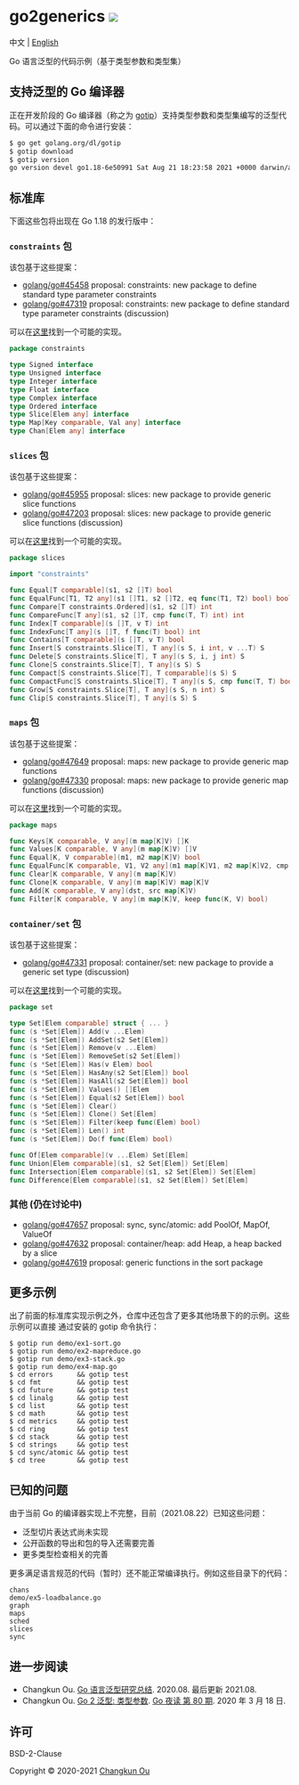 # go2generics ![](https://changkun.de/urlstat?mode=github&repo=golang-design/go2generics)

中文 | [English](./README.md)

Go 语言泛型的代码示例（基于类型参数和类型集）

## 支持泛型的 Go 编译器

正在开发阶段的 Go 编译器（称之为 [gotip](https://pkg.go.dev/golang.org/dl/gotip)）支持类型参数和类型集编写的泛型代码。可以通过下面的命令进行安装：

```sh
$ go get golang.org/dl/gotip
$ gotip download
$ gotip version
go version devel go1.18-6e50991 Sat Aug 21 18:23:58 2021 +0000 darwin/arm64
```

## 标准库

下面这些包将出现在 Go 1.18 的发行版中：

### `constraints` 包

该包基于这些提案：

- [golang/go#45458](https://golang.org/issue/45458) proposal: constraints: new package to define standard type parameter constraints
- [golang/go#47319](https://golang.org/issue/47319) proposal: constraints: new package to define standard type parameter constraints (discussion)

可以在[这里](./std/constraints)找到一个可能的实现。

```go
package constraints

type Signed interface
type Unsigned interface
type Integer interface
type Float interface
type Complex interface
type Ordered interface
type Slice[Elem any] interface
type Map[Key comparable, Val any] interface
type Chan[Elem any] interface
```

### `slices` 包

该包基于这些提案：

- [golang/go#45955](https://golang.org/issue/45955) proposal: slices: new package to provide generic slice functions
- [golang/go#47203](https://golang.org/issue/47203) proposal: slices: new package to provide generic slice functions (discussion)

可以在[这里](./std/slices)找到一个可能的实现。

```go
package slices

import "constraints"

func Equal[T comparable](s1, s2 []T) bool
func EqualFunc[T1, T2 any](s1 []T1, s2 []T2, eq func(T1, T2) bool) bool
func Compare[T constraints.Ordered](s1, s2 []T) int
func CompareFunc[T any](s1, s2 []T, cmp func(T, T) int) int
func Index[T comparable](s []T, v T) int
func IndexFunc[T any](s []T, f func(T) bool) int
func Contains[T comparable](s []T, v T) bool
func Insert[S constraints.Slice[T], T any](s S, i int, v ...T) S
func Delete[S constraints.Slice[T], T any](s S, i, j int) S
func Clone[S constraints.Slice[T], T any](s S) S
func Compact[S constraints.Slice[T], T comparable](s S) S
func CompactFunc[S constraints.Slice[T], T any](s S, cmp func(T, T) bool) S
func Grow[S constraints.Slice[T], T any](s S, n int) S
func Clip[S constraints.Slice[T], T any](s S) S
```

### `maps` 包

该包基于这些提案：

- [golang/go#47649](https://golang.org/issue/47649) proposal: maps: new package to provide generic map functions
- [golang/go#47330](https://golang.org/issue/47330) proposal: maps: new package to provide generic map functions (discussion)

可以在[这里](./std/maps)找到一个可能的实现。

```go
package maps

func Keys[K comparable, V any](m map[K]V) []K
func Values[K comparable, V any](m map[K]V) []V
func Equal[K, V comparable](m1, m2 map[K]V) bool
func EqualFunc[K comparable, V1, V2 any](m1 map[K]V1, m2 map[K]V2, cmp func(V1, V2) bool) bool
func Clear[K comparable, V any](m map[K]V)
func Clone[K comparable, V any](m map[K]V) map[K]V
func Add[K comparable, V any](dst, src map[K]V)
func Filter[K comparable, V any](m map[K]V, keep func(K, V) bool)
```

### `container/set` 包

该包基于这些提案：

- [golang/go#47331](https://golang.org/issue/47331) proposal: container/set: new package to provide a generic set type (discussion)

可以在[这里](./std/container/set)找到一个可能的实现。

```go
package set

type Set[Elem comparable] struct { ... }
func (s *Set[Elem]) Add(v ...Elem)
func (s *Set[Elem]) AddSet(s2 Set[Elem])
func (s *Set[Elem]) Remove(v ...Elem)
func (s *Set[Elem]) RemoveSet(s2 Set[Elem])
func (s *Set[Elem]) Has(v Elem) bool
func (s *Set[Elem]) HasAny(s2 Set[Elem]) bool
func (s *Set[Elem]) HasAll(s2 Set[Elem]) bool
func (s *Set[Elem]) Values() []Elem
func (s *Set[Elem]) Equal(s2 Set[Elem]) bool
func (s *Set[Elem]) Clear()
func (s *Set[Elem]) Clone() Set[Elem]
func (s *Set[Elem]) Filter(keep func(Elem) bool)
func (s *Set[Elem]) Len() int
func (s *Set[Elem]) Do(f func(Elem) bool)

func Of[Elem comparable](v ...Elem) Set[Elem]
func Union[Elem comparable](s1, s2 Set[Elem]) Set[Elem]
func Intersection[Elem comparable](s1, s2 Set[Elem]) Set[Elem]
func Difference[Elem comparable](s1, s2 Set[Elem]) Set[Elem]
```

### 其他 (仍在讨论中)

- [golang/go#47657](https://golang.org/issue/47657) proposal: sync, sync/atomic: add PoolOf, MapOf, ValueOf
- [golang/go#47632](https://golang.org/issue/47632) proposal: container/heap: add Heap, a heap backed by a slice
- [golang/go#47619](https://golang.org/issue/47619) proposal: generic functions in the sort package

## 更多示例

出了前面的标准库实现示例之外，仓库中还包含了更多其他场景下的的示例。这些示例可以直接
通过安装的 gotip 命令执行：

```
$ gotip run demo/ex1-sort.go
$ gotip run demo/ex2-mapreduce.go
$ gotip run demo/ex3-stack.go
$ gotip run demo/ex4-map.go
$ cd errors      && gotip test
$ cd fmt         && gotip test
$ cd future      && gotip test
$ cd linalg      && gotip test
$ cd list        && gotip test
$ cd math        && gotip test
$ cd metrics     && gotip test
$ cd ring        && gotip test
$ cd stack       && gotip test
$ cd strings     && gotip test
$ cd sync/atomic && gotip test
$ cd tree        && gotip test
```

## 已知的问题

由于当前 Go 的编译器实现上不完整，目前（2021.08.22）已知这些问题：

- 泛型切片表达式尚未实现
- 公开函数的导出和包的导入还需要完善
- 更多类型检查相关的完善

更多满足语言规范的代码（暂时）还不能正常编译执行。例如这些目录下的代码：

```
chans
demo/ex5-loadbalance.go
graph
maps
sched
slices
sync
```

## 进一步阅读

- Changkun Ou. [Go 语言泛型研究总结](./generics.md). 2020.08. 最后更新 2021.08.
- Changkun Ou. [Go 2 泛型: 类型参数](https://changkun.de/s/go2generics/). [Go 夜读 第 80 期](https://talkgo.org). 2020 年 3 月 18 日.

## 许可

BSD-2-Clause

Copyright &copy; 2020-2021 [Changkun Ou](https://changkun.de)
